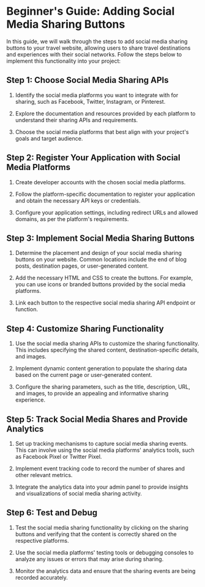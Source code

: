 # Beginner's Guide: Adding Social Media Sharing Buttons

In this guide, we will walk through the steps to add social media sharing buttons to your travel website, allowing users to share travel destinations and experiences with their social networks. Follow the steps below to implement this functionality into your project:

## Step 1: Choose Social Media Sharing APIs

1. Identify the social media platforms you want to integrate with for sharing, such as Facebook, Twitter, Instagram, or Pinterest.

2. Explore the documentation and resources provided by each platform to understand their sharing APIs and requirements.

3. Choose the social media platforms that best align with your project's goals and target audience.

## Step 2: Register Your Application with Social Media Platforms

1. Create developer accounts with the chosen social media platforms.

2. Follow the platform-specific documentation to register your application and obtain the necessary API keys or credentials.

3. Configure your application settings, including redirect URLs and allowed domains, as per the platform's requirements.

## Step 3: Implement Social Media Sharing Buttons

1. Determine the placement and design of your social media sharing buttons on your website. Common locations include the end of blog posts, destination pages, or user-generated content.

2. Add the necessary HTML and CSS to create the buttons. For example, you can use icons or branded buttons provided by the social media platforms.

3. Link each button to the respective social media sharing API endpoint or function.

## Step 4: Customize Sharing Functionality

1. Use the social media sharing APIs to customize the sharing functionality. This includes specifying the shared content, destination-specific details, and images.

2. Implement dynamic content generation to populate the sharing data based on the current page or user-generated content.

3. Configure the sharing parameters, such as the title, description, URL, and images, to provide an appealing and informative sharing experience.

## Step 5: Track Social Media Shares and Provide Analytics

1. Set up tracking mechanisms to capture social media sharing events. This can involve using the social media platforms' analytics tools, such as Facebook Pixel or Twitter Pixel.

2. Implement event tracking code to record the number of shares and other relevant metrics.

3. Integrate the analytics data into your admin panel to provide insights and visualizations of social media sharing activity.

## Step 6: Test and Debug

1. Test the social media sharing functionality by clicking on the sharing buttons and verifying that the content is correctly shared on the respective platforms.

2. Use the social media platforms' testing tools or debugging consoles to analyze any issues or errors that may arise during sharing.

3. Monitor the analytics data and ensure that the sharing events are being recorded accurately.
